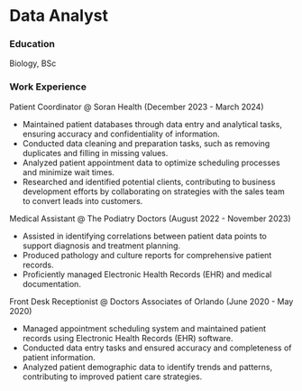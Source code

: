# Data Analyst

### Education
Biology, BSc

### Work Experience
Patient Coordinator @ Soran Health (December 2023 - March 2024)
- Maintained patient databases through data entry and analytical tasks,
ensuring accuracy and confidentiality of information.
- Conducted data cleaning and preparation tasks, such as removing
duplicates and filling in missing values.
- Analyzed patient appointment data to optimize scheduling processes
and minimize wait times.
- Researched and identified potential clients, contributing to business development efforts by
collaborating on strategies with the sales team to convert leads into customers.

Medical Assistant @ The Podiatry Doctors (August 2022 - November 2023)
- Assisted in identifying correlations between patient data points to support diagnosis and treatment
planning.
- Produced pathology and culture reports for comprehensive patient records.
- Proficiently managed Electronic Health Records (EHR) and medical documentation.

Front Desk Receptionist @ Doctors Associates of Orlando (June 2020 - May 2020)
- Managed appointment scheduling system and maintained patient records using Electronic Health
Records (EHR) software.
- Conducted data entry tasks and ensured accuracy and completeness of patient information.
- Analyzed patient demographic data to identify trends and patterns, contributing to improved patient
care strategies.

